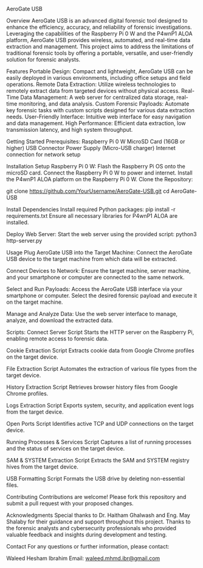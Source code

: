 AeroGate USB

Overview
AeroGate USB is an advanced digital forensic tool designed to enhance the efficiency, accuracy, and reliability of forensic investigations. Leveraging the capabilities of the Raspberry Pi 0 W and the P4wnP1 ALOA platform, AeroGate USB provides wireless, automated, and real-time data extraction and management. This project aims to address the limitations of traditional forensic tools by offering a portable, versatile, and user-friendly solution for forensic analysts.

Features
Portable Design: Compact and lightweight, AeroGate USB can be easily deployed in various environments, including office setups and field operations.
Remote Data Extraction: Utilize wireless technologies to remotely extract data from targeted devices without physical access.
Real-Time Data Management: A web server for centralized data storage, real-time monitoring, and data analysis.
Custom Forensic Payloads: Automate key forensic tasks with custom scripts designed for various data extraction needs.
User-Friendly Interface: Intuitive web interface for easy navigation and data management.
High Performance: Efficient data extraction, low transmission latency, and high system throughput.

Getting Started
Prerequisites:
Raspberry Pi 0 W
MicroSD Card (16GB or higher)
USB Connector
Power Supply (Micro-USB charger)
Internet connection for network setup

Installation
Setup Raspberry Pi 0 W:
Flash the Raspberry Pi OS onto the microSD card.
Connect the Raspberry Pi 0 W to power and internet.
Install the P4wnP1 ALOA platform on the Raspberry Pi 0 W.
Clone the Repository:


git clone https://github.com/YourUsername/AeroGate-USB.git
cd AeroGate-USB

Install Dependencies
Install required Python packages:
pip install -r requirements.txt
Ensure all necessary libraries for P4wnP1 ALOA are installed.

Deploy Web Server:
Start the web server using the provided script:
python3 http-server.py

Usage
Plug AeroGate USB into the Target Machine:
  Connect the AeroGate USB device to the target machine from which data will be extracted.

Connect Devices to Network:
  Ensure the target machine, server machine, and your smartphone or computer are connected to the same network.

Select and Run Payloads:
  Access the AeroGate USB interface via your smartphone or computer.
  Select the desired forensic payload and execute it on the target machine.

Manage and Analyze Data:
  Use the web server interface to manage, analyze, and download the extracted data.

Scripts:
Connect Server Script
  Starts the HTTP server on the Raspberry Pi, enabling remote access to forensic data.

Cookie Extraction Script
  Extracts cookie data from Google Chrome profiles on the target device.

File Extraction Script
  Automates the extraction of various file types from the target device.

History Extraction Script
Retrieves browser history files from Google Chrome profiles.

Logs Extraction Script
Exports system, security, and application event logs from the target device.

Open Ports Script
  Identifies active TCP and UDP connections on the target device.

Running Processes & Services Script
  Captures a list of running processes and the status of services on the target device.

SAM & SYSTEM Extraction Script
  Extracts the SAM and SYSTEM registry hives from the target device.

USB Formatting Script
  Formats the USB drive by deleting non-essential files.

Contributing
  Contributions are welcome! Please fork this repository and submit a pull request with your proposed changes.


Acknowledgments
Special thanks to Dr. Haitham Ghalwash and Eng. May Shalaby for their guidance and support throughout this project. Thanks to the forensic analysts and cybersecurity professionals who provided valuable feedback and insights during development and testing.

Contact
For any questions or further information, please contact:

Waleed Hesham Ibrahim
Email: waleed.mhmd.ibr@gmail.com
